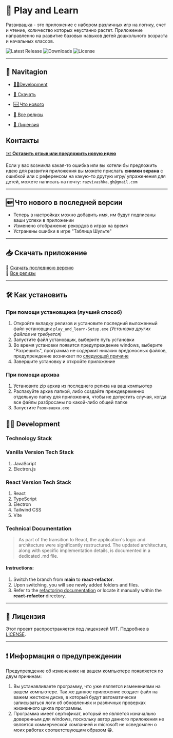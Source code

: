 # 🚀 Play and Learn

Развивашка - это приложение с набором различных игр на логику, счет и чтение, количество которых неустанно растет. Приложение направленно на развитие базовых навыков детей дошкольного возраста и начальных классов.

![Latest Release](https://img.shields.io/github/v/release/Impirs/Razvivashka)
![Downloads](https://img.shields.io/github/downloads/Impirs/Razvivashka/total)
![License](https://img.shields.io/badge/license-MIT--Limited-orange)

---

## 📌 Navitagion

- [🧑‍💻Development](#-development)

- [🔽 Скачать](#-скачать-приложение)
- [🆕 Что нового](#-что-нового-в-последней-версии)
- [📂 Все релизы](https://github.com/username/repo/releases)
- [📄 Лицензия](#-лицензия)

## Контакты

[✉️ **Оставить отзыв или предложить новую идею**](https://forms.gle/hQ3Fo3BozxDgZqeM6)

Если у вас возникла какая-то ошибка или вы хотели бы предложить идею для развития приложения вы можете прислать **снимки экрана** с ошибкой или с референсом на какую-то другую игру/ упраженения для детей, можете написать на почту: `razvivashka.gh@gmail.com`

---

## 🆕 Что нового в последней версии

- Теперь в настройках можно добавить имя, им будут подписаны ваши успехи в приложении
- Изменено отображение рекордов в играх на время
- Устранены ошибки в игре "Таблица Шульте"

---

## 📥 Скачать приложение

🔽 [Скачать последнюю версию](https://github.com/Impirs/Razvivashka/releases/latest)  
📂 [Все релизы](https://github.com/Impirs/Razvivashka/releases)

---

## 🛠️ Как установить

### При помощи установщика (лучший способ)

1. Откройте вкладку релизов и установите последний выложенный файл установщик `play_and_learn-Setup.exe` *(Установка других файлов не требуется)*
2. Запустите файл установщик, выберите путь установки
3. Во время установки появится предупреждение windows, выберите "Разрешить", программа не содержит никаких вредоносных файлов, предупреждение возникает по [следующей причине](#️-информация-о-предупреждении)
4. Завершите установку и откройте приложение

### При помощи архива

1. Установите zip архив из последнего релиза на ваш компьютер
2. Распакуйте архив папкой, либо создайте преждевременно отдельную папку для приложения, чтобы не допустить случая, когда все файлы разбросаны по какой-либо общей папке
3. Запустите `Развивашка.exe`

## 🧑‍💻 Development

### Technology Stack

### Vanilla Version Tech Stack
1. JavaScript
2. Electron.js

### React Version Tech Stack
1. React
2. TypeScript
3. Electron
4. Tailwind CSS
5. Vite

### Technical Documentation
> As part of the transition to React, the application's logic and architecture were significantly restructured. The updated architecture, along with specific implementation details, is documented in a dedicated .md file.

#### Instructions:

1. Switch the branch from **main** to **react-refactor**.
2. Upon switching, you will see newly added folders and files.
3. Refer to the [refactoring documentation](react-refactor/refactoring.md) or locate it manually within the **react-refactor** directory.

---

## 📄 Лицензия

Этот проект распространяется под лицензией MIT. Подробнее в [LICENSE](./LICENSE).

---

## ❗️ Информация о предупреждении

Предупреждение об изменениях на вашем компьютере появляется по двум причинам:

1. Вы устанавливаете программу, что уже является изменениями на вашем компьютере. Так же данное приложение создает файл на важем жестком диске, в который будут автоматически записываться логи об обновлениях и различных проверках жизненного цикла программы.
2. Программа имеет сертификат, который не является изначально доверенным для windows, поскольку автор данного приложения не является коммерческой компанией и microsoft не осведомлен о моих работах соответствующим образом 😁.
